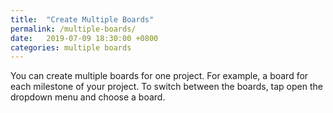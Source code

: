 ```yaml
---
title:  "Create Multiple Boards"
permalink: /multiple-boards/
date:   2019-07-09 18:30:00 +0800
categories: multiple boards
---
```

You can create multiple boards for one project. For example, a board for each milestone of your project. To switch between the boards, tap open the dropdown menu and choose a board.


